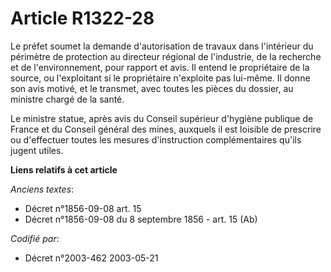 # Article R1322-28

Le préfet soumet la demande d'autorisation de travaux dans l'intérieur du périmètre de protection au directeur régional de
l'industrie, de la recherche et de l'environnement, pour rapport et avis. Il entend le propriétaire de la source, ou
l'exploitant si le propriétaire n'exploite pas lui-même. Il donne son avis motivé, et le transmet, avec toutes les pièces du
dossier, au ministre chargé de la santé.

Le ministre statue, après avis du Conseil supérieur d'hygiène publique de France et du Conseil général des mines, auxquels il
est loisible de prescrire ou d'effectuer toutes les mesures d'instruction complémentaires qu'ils jugent utiles.

**Liens relatifs à cet article**

_Anciens textes_:

  - Décret n°1856-09-08 art. 15
  - Décret n°1856-09-08 du 8 septembre 1856 - art. 15 (Ab)

_Codifié par_:

  - Décret n°2003-462 2003-05-21
